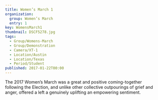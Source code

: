 ```yaml
---
title: Women’s March 1
organization: 
  group: Women’s March
  entry: 1
key: WomensMarch1
thumbnail: DSCF5278.jpg
tags:
  - Group/Womens-March
  - Group/Demonstration
  - Camera/XT-1
  - Location/Austin
  - Location/Texas
  - Period/Student
published: 2017-01-22T00:00
---
```

The 2017 Women’s March was a great and positive coming-together following the Election, and unlike other collective outpourings of grief and anger, offered a left a genuinely uplifting an empowering sentiment.
